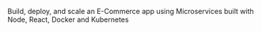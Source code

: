 Build, deploy, and scale an E-Commerce app using Microservices built with Node, React, Docker and Kubernetes